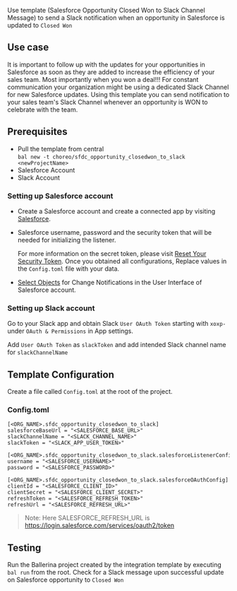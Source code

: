 Use template (Salesforce Opportunity Closed Won to Slack Channel Message) to send a Slack notification when an opportunity in Salesforce is updated to `Closed Won`

## Use case
It is important to follow up with the updates for your opportunities in Salesforce as soon as they are added 
to increase the efficiency of your sales team. Most importantly when you won a deal!!! 
For constant communication your organization might be using a dedicated Slack Channel for new Salesforce updates. 
Using this template you can send notification to your sales team's Slack Channel whenever an opportunity is WON to 
celebrate with the team.  

## Prerequisites
* Pull the template from central  
  `bal new -t choreo/sfdc_opportunity_closedwon_to_slack <newProjectName>`
* Salesforce Account 
* Slack Account

### Setting up Salesforce account
* Create a Salesforce account and create a connected app by visiting [Salesforce](https://www.salesforce.com). 
* Salesforce username, password and the security token that will be needed for initializing the listener. 

  For more information on the secret token, please visit [Reset Your Security Token](https://help.salesforce.com/articleView?id=user_security_token.htm&type=5).
  Once you obtained all configurations, Replace values in the `Config.toml` file with your data.
  
* [Select Objects](https://developer.salesforce.com/docs/atlas.en-us.change_data_capture.meta/change_data_capture/cdc_select_objects.htm) for Change Notifications in the User Interface of Salesforce account.

### Setting up Slack account
Go to your Slack app and obtain Slack `User OAuth Token` starting with `xoxp-` under `OAuth & Permissions` in App settings. 

Add `User OAuth Token` as `slackToken` and add intended Slack channel name for `slackChannelName`

## Template Configuration
Create a file called `Config.toml` at the root of the project.

### Config.toml 

```
[<ORG_NAME>.sfdc_opportunity_closedwon_to_slack]
salesforceBaseUrl = "<SALESFORCE_BASE_URL>"
slackChannelName = "<SLACK_CHANNEL_NAME>"  
slackToken = "<SLACK_APP_USER_TOKEN>" 

[<ORG_NAME>.sfdc_opportunity_closedwon_to_slack.salesforceListenerConfig]
username = "<SALESFORCE_USERNAME>"
password = "<SALESFORCE_PASSWORD>"

[<ORG_NAME>.sfdc_opportunity_closedwon_to_slack.salesforceOAuthConfig]
clientId = "<SALESFORCE_CLIENT_ID>"
clientSecret = "<SALESFORCE_CLIENT_SECRET>"
refreshToken = "<SALESFORCE_REFRESH_TOKEN>"
refreshUrl = "<SALESFORCE_REFRESH_URL>"
```
> Note: Here SALESFORCE_REFRESH_URL is https://login.salesforce.com/services/oauth2/token


## Testing
Run the Ballerina project created by the integration template by executing `bal run` from the root.
Check for a Slack message upon successful update on Salesforce opportunity to `Closed Won`
 